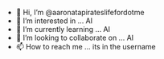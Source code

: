 - 👋 Hi, I’m @aaronatapirateslifefordotme
- 👀 I’m interested in ... AI
- 🌱 I’m currently learning ... AI
- 💞️ I’m looking to collaborate on ... AI
- 📫 How to reach me ... its in the username

<!---
aaronatapirateslifefordotme/aaronatapirateslifefordotme is a ✨ special ✨ repository because its `README.md` (this file) appears on your GitHub profile.
You can click the Preview link to take a look at your changes.
--->
